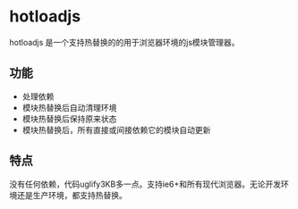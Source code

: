 # hotloadjs
hotloadjs 是一个支持热替换的的用于浏览器环境的js模块管理器。

## 功能

- 处理依赖
- 模块热替换后自动清理环境
- 模块热替换后保持原来状态
- 模块热替换后，所有直接或间接依赖它的模块自动更新

## 特点

没有任何依赖，代码uglify3KB多一点。支持ie6+和所有现代浏览器。无论开发环境还是生产环境，都支持热替换。


